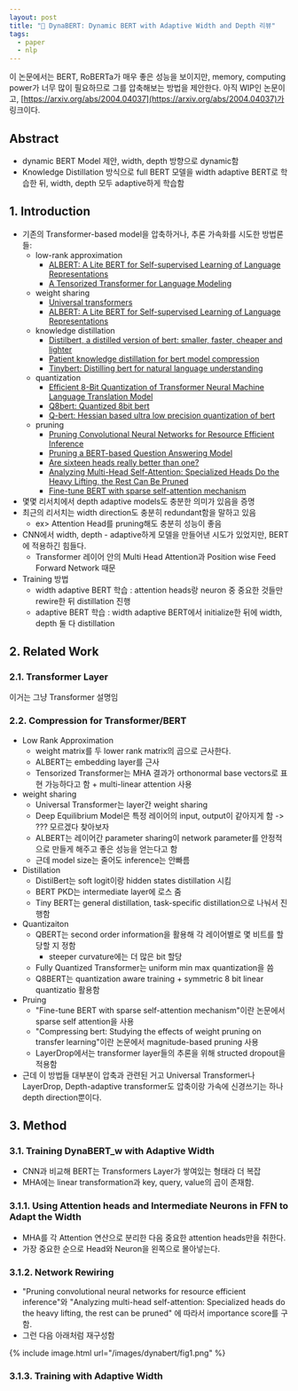 ```yaml
---
layout: post
title: "📃 DynaBERT: Dynamic BERT with Adaptive Width and Depth 리뷰"
tags:
  - paper
  - nlp
---
```


이 논문에서는 BERT, RoBERTa가 매우 좋은 성능을 보이지만, memory, computing power가 너무 많이 필요하므로 그를 압축해보는 방법을 제안한다. 아직 WIP인 논문이고, [https://arxiv.org/abs/2004.04037](https://arxiv.org/abs/2004.04037)가 링크이다.

## Abstract

* dynamic BERT Model 제안, width, depth 방향으로 dynamic함
* Knowledge Distillation 방식으로 full BERT 모델을 width adaptive BERT로 학습한 뒤, width, depth 모두 adaptive하게 학습함

## 1. Introduction

* 기존의 Transformer-based model을 압축하거나, 추론 가속화를 시도한 방법론들:
  * low-rank approximation
    * [ALBERT: A Lite BERT for Self-supervised Learning of Language Representations](https://arxiv.org/abs/1909.11942)
    * [A Tensorized Transformer for Language Modeling](https://arxiv.org/abs/1906.09777)
  * weight sharing
    * [Universal transformers](https://arxiv.org/abs/1807.03819)
    * [ALBERT: A Lite BERT for Self-supervised Learning of Language Representations](https://arxiv.org/abs/1909.11942)
  * knowledge distillation
    * [Distilbert, a distilled version of bert: smaller, faster, cheaper and lighter](https://arxiv.org/abs/1910.01108)
    * [Patient knowledge distillation for bert model compression](https://arxiv.org/abs/1908.09355)
    * [Tinybert: Distilling bert for natural language understanding](https://arxiv.org/abs/1909.10351)
  * quantization
    * [Efficient 8-Bit Quantization of Transformer Neural Machine Language Translation Model](https://arxiv.org/abs/1906.00532)
    * [Q8bert: Quantized 8bit bert](https://arxiv.org/abs/1910.06188)
    * [Q-bert: Hessian based ultra low precision quantization of bert](https://arxiv.org/abs/1909.05840)
  * pruning
    * [Pruning Convolutional Neural Networks for Resource Efficient Inference](https://arxiv.org/abs/1611.06440)
    * [Pruning a BERT-based Question Answering Model](https://deepai.org/publication/pruning-a-bert-based-question-answering-model)
    * [Are sixteen heads really better than one?](https://arxiv.org/abs/1905.10650)
    * [Analyzing Multi-Head Self-Attention: Specialized Heads Do the Heavy Lifting, the Rest Can Be Pruned](https://arxiv.org/abs/1905.09418)
    * [Fine-tune BERT with sparse self-attention mechanism](https://www.semanticscholar.org/paper/Fine-tune-BERT-with-Sparse-Self-Attention-Mechanism-Cui-Li/a3ef6ee560e93e6f58be2b28f27aed0eb86dc463)
* 몇몇 리서치에서 depth adaptive models도 충분한 의미가 있음을 증명
* 최근의 리서치는 width direction도 충분히 redundant함을 말하고 있음
  * ex> Attention Head를 pruning해도 충분히 성능이 좋음
* CNN에서 width, depth - adaptive하게 모델을 만들어낸 시도가 있었지만, BERT에 적용하긴 힘들다.
  * Transformer 레이어 안의 Multi Head Attention과 Position wise Feed Forward Network 때문
* Training 방법
  * width adaptive BERT 학습 : attention heads랑 neuron 중 중요한 것들만 rewire한 뒤 distillation 진행
  * adaptive BERT 학습 : width adaptive BERT에서 initialize한 뒤에 width, depth 둘 다 distillation

## 2. Related Work

### 2.1. Transformer Layer

이거는 그냥 Transformer 설명임

### 2.2. Compression for Transformer/BERT

* Low Rank Approximation
  * weight matrix를 두 lower rank matrix의 곱으로 근사한다.
  * ALBERT는 embedding layer를 근사
  * Tensorized Transformer는 MHA 결과가 orthonormal base vectors로 표현 가능하다고 함 + multi-linear attention 사용
* weight sharing
  * Universal Transformer는 layer간 weight sharing
  * Deep Equilibrium Model은 특정 레이어의 input, output이 같아지게 함 -> ??? 모르겠다 찾아보자
  * ALBERT는 레이어간 parameter sharing이 network parameter를 안정적으로 만들게 해주고 좋은 성능을 얻는다고 함
  * 근데 model size는 줄어도 inference는 안빠름
* Distillation
  * DistilBert는 soft logit이랑 hidden states distillation 시킴
  * BERT PKD는 intermediate layer에 로스 줌
  * Tiny BERT는 general distillation, task-specific distillation으로 나눠서 진행함
* Quantizaiton
  * QBERT는 second order information을 활용해 각 레이어별로 몇 비트를 할당할 지 정함
    * steeper curvature에는 더 많은 bit 할당
  * Fully Quantized Transformer는 uniform min max quantization을 씀
  * Q8BERT는 quantization aware training + symmetric 8 bit linear quantizatio 활용함
* Pruing
  * "Fine-tune BERT with sparse self-attention mechanism"이란 논문에서 sparse self attention을 사용
  * "Compressing bert: Studying the effects of weight pruning on transfer learning"이란 논문에서 magnitude-based pruning 사용
  * LayerDrop에서는 transformer layer들의 추론을 위해 structed dropout을 적용함
* 근데 이 방법들 대부분이 압축과 관련된 거고 Universal Transformer나 LayerDrop, Depth-adaptive transformer도 압축이랑 가속에 신경쓰기는 하나 depth direction뿐이다.

## 3. Method

### 3.1. Training DynaBERT_w with Adaptive Width

* CNN과 비교해 BERT는 Transformers Layer가 쌓여있는 형태라 더 복잡
* MHA에는 linear transformation과  key, query, value의 곱이 존재함.

### 3.1.1. Using Attention heads and Intermediate Neurons in FFN to Adapt the Width

* MHA를 각 Attention 연산으로 분리한 다음 중요한 attention heads만을 취한다.
* 가장 중요한 순으로 Head와 Neuron을 왼쪽으로 몰아넣는다.

### 3.1.2. Network Rewiring

* "Pruning convolutional neural networks for resource efficient inference"와 "Analyzing multi-head self-attention: Specialized heads do the heavy lifting, the rest can be pruned" 에 따라서 importance score를 구함.
* 그런 다음 아래처럼 재구성함

{% include image.html url="/images/dynabert/fig1.png" %}

### 3.1.3. Training with Adaptive Width

